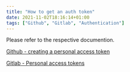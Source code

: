 ```yaml
---
title: "How to get an auth token"
date: 2021-11-02T18:16:14+01:00
tags: ["Github", "Gitlab", "Authentication"]
---
```


Please refer to the respective documention.

[Github - creating a personal access token](https://docs.github.com/en/authentication/keeping-your-account-and-data-secure/creating-a-personal-access-token)

[Gitlab - Personal access tokens](https://docs.gitlab.com/ee/user/profile/personal_access_tokens.html)
